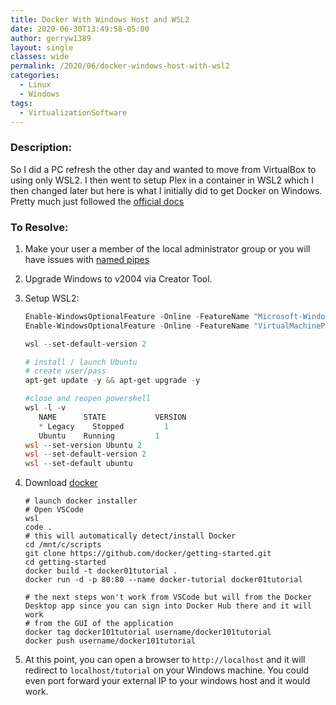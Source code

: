 ```yaml
---
title: Docker With Windows Host and WSL2
date: 2020-06-30T13:49:58-05:00
author: gerryw1389
layout: single
classes: wide
permalink: /2020/06/docker-windows-host-with-wsl2
categories:
  - Linux
  - Windows
tags:
  - VirtualizationSoftware
---
```

<!--more-->

### Description:

So I did a PC refresh the other day and wanted to move from VirtualBox to using only WSL2. I then went to setup Plex in a container in WSL2 which I then changed later but here is what I initially did to get Docker on Windows. Pretty much just followed the [official docs](https://docs.docker.com/docker-for-windows/wsl/)


### To Resolve:

1. Make your user a member of the local administrator group or you will have issues with [named pipes](https://stackoverflow.com/questions/58663920/can-i-run-docker-desktop-on-windows-without-admin-privileges)

2. Upgrade Windows to v2004 via Creator Tool.

3. Setup WSL2:

   ```powershell
   Enable-WindowsOptionalFeature -Online -FeatureName "Microsoft-Windows-Subsystem-Linux" # Mine was already enabled
   Enable-WindowsOptionalFeature -Online -FeatureName "VirtualMachinePlatform"

   wsl --set-default-version 2

   # install / launch Ubuntu
   # create user/pass
   apt-get update -y && apt-get upgrade -y

   #close and reopen powershell
   wsl -l -v
      NAME      STATE           VERSION
      * Legacy    Stopped         1
      Ubuntu    Running         1
   wsl --set-version Ubuntu 2
   wsl --set-default-version 2
   wsl --set-default ubuntu
   ```

4. Download [docker](https://hub.docker.com/editions/community/docker-ce-desktop-windows/)

   ```shell
   # launch docker installer
   # Open VSCode
   wsl
   code .
   # this will automatically detect/install Docker
   cd /mnt/c/scripts
   git clone https://github.com/docker/getting-started.git
   cd getting-started
   docker build -t docker01tutorial .
   docker run -d -p 80:80 --name docker-tutorial docker01tutorial
   
   # the next steps won't work from VSCode but will from the Docker Desktop app since you can sign into Docker Hub there and it will work
   # from the GUI of the application
   docker tag docker101tutorial username/docker101tutorial
   docker push username/docker101tutorial
   ```

5. At this point, you can open a browser to `http://localhost` and it will redirect to `localhost/tutorial` on your Windows machine. You could even port forward your external IP to your windows host and it would work.
